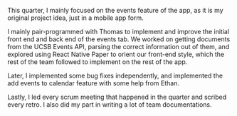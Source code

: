 This quarter, I mainly focused on the events feature of the app, as it is my original project idea, just in a mobile app form.

I mainly pair-programmed with Thomas to implement and improve the initial front end and back end of the events tab. We worked on
getting documents from the UCSB Events API, parsing the correct information out of them, and explored using React Native Paper
to orient our front-end style, which the rest of the team followed to implement on the rest of the app.

Later, I implemented some bug fixes independently, and implemented the add events to calendar feature with some help from Ethan.

Lastly, I led every scrum meeting that happened in the quarter and scribed every retro. I also did my part in writing a lot of 
team documentations.
